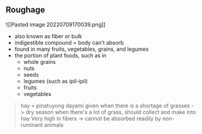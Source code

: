 ## Roughage
![[Pasted image 20220709170039.png]]
- also known as fiber or bulk
- indigestible compound = body can't absorb
- found in many fruits, vegetables, grains, and legumes
- the portion of plant foods, such as in
	- whole grains
	- nuts
	- seeds
	- legumes (such as ipil-ipil)
	- fruits
	- vegetables
> hay = pinatuyong dayami
> 	given when there is a shortage of grasses -> dry season
> 	when there's a lot of grass, should collect and make into hay
> Very high in fibers -> cannot be absorbed readily by non-ruminant animals